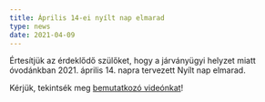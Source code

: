 ```yaml
---
title: Április 14-ei nyílt nap elmarad
type: news
date: 2021-04-09
---
```


Értesítjük az érdeklődő szülőket, hogy a járványügyi helyzet miatt óvodánkban 2021. április 14. napra tervezett Nyílt nap elmarad.

Kérjük, tekintsék meg [bemutatkozó videónkat](/hirek/ovoda-bemutatkozo-video-2021/)!